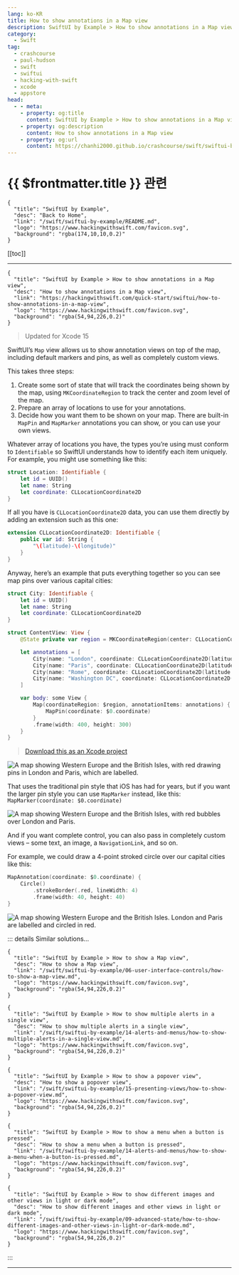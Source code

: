 ```yaml
---
lang: ko-KR
title: How to show annotations in a Map view
description: SwiftUI by Example > How to show annotations in a Map view
category:
  - Swift
tag: 
  - crashcourse
  - paul-hudson
  - swift
  - swiftui
  - hacking-with-swift
  - xcode
  - appstore
head:
  - - meta:
    - property: og:title
      content: SwiftUI by Example > How to show annotations in a Map view
    - property: og:description
      content: How to show annotations in a Map view
    - property: og:url
      content: https://chanhi2000.github.io/crashcourse/swift/swiftui-by-example/06-user-interface-controls/how-to-show-annotations-in-a-map-view.html
---
```


# {{ $frontmatter.title }} 관련

```component VPCard
{
  "title": "SwiftUI by Example",
  "desc": "Back to Home",
  "link": "/swift/swiftui-by-example/README.md",
  "logo": "https://www.hackingwithswift.com/favicon.svg",
  "background": "rgba(174,10,10,0.2)"
}
```

[[toc]]

---

```component VPCard
{
  "title": "SwiftUI by Example > How to show annotations in a Map view",
  "desc": "How to show annotations in a Map view",
  "link": "https://hackingwithswift.com/quick-start/swiftui/how-to-show-annotations-in-a-map-view",
  "logo": "https://www.hackingwithswift.com/favicon.svg",
  "background": "rgba(54,94,226,0.2)"
}
```

> Updated for Xcode 15

SwiftUI’s `Map` view allows us to show annotation views on top of the map, including default markers and pins, as well as completely custom views.

This takes three steps:

1. Create some sort of state that will track the coordinates being shown by the map, using `MKCoordinateRegion` to track the center and zoom level of the map.
2. Prepare an array of locations to use for your annotations.
3. Decide how you want them to be shown on your map. There are built-in `MapPin` and `MapMarker` annotations you can show, or you can use your own views.

Whatever array of locations you have, the types you’re using must conform to `Identifiable` so SwiftUI understands how to identify each item uniquely. For example, you might use something like this:

```swift
struct Location: Identifiable {
    let id = UUID()
    let name: String
    let coordinate: CLLocationCoordinate2D
}
```

If all you have is `CLLocationCoordinate2D` data, you can use them directly by adding an extension such as this one:

```swift
extension CLLocationCoordinate2D: Identifiable {
    public var id: String {
        "\(latitude)-\(longitude)"
    }
}
```

Anyway, here’s an example that puts everything together so you can see map pins over various capital cities:

```swift
struct City: Identifiable {
    let id = UUID()
    let name: String
    let coordinate: CLLocationCoordinate2D
}

struct ContentView: View {
    @State private var region = MKCoordinateRegion(center: CLLocationCoordinate2D(latitude: 51.507222, longitude: -0.1275), span: MKCoordinateSpan(latitudeDelta: 10, longitudeDelta: 10))

    let annotations = [
        City(name: "London", coordinate: CLLocationCoordinate2D(latitude: 51.507222, longitude: -0.1275)),
        City(name: "Paris", coordinate: CLLocationCoordinate2D(latitude: 48.8567, longitude: 2.3508)),
        City(name: "Rome", coordinate: CLLocationCoordinate2D(latitude: 41.9, longitude: 12.5)),
        City(name: "Washington DC", coordinate: CLLocationCoordinate2D(latitude: 38.895111, longitude: -77.036667))
    ]

    var body: some View {
        Map(coordinateRegion: $region, annotationItems: annotations) {
            MapPin(coordinate: $0.coordinate)
        }
        .frame(width: 400, height: 300)
    }
}
```

> [<FontIcon icon="fas fa-file-zipper"/>Download this as an Xcode project](https://www.hackingwithswift.com/files/projects/swiftui/how-to-show-annotations-in-a-map-view-1.zip)

![A map showing Western Europe and the British Isles, with red drawing pins in London and Paris, which are labelled.](https://www.hackingwithswift.com/img/books/quick-start/swiftui/how-to-show-annotations-in-a-map-view-1~dark.png)

That uses the traditional pin style that iOS has had for years, but if you want the larger pin style you can use `MapMarker` instead, like this: `MapMarker(coordinate: $0.coordinate)`

![A map showing Western Europe and the British Isles, with red bubbles over London and Paris.](https://www.hackingwithswift.com/img/books/quick-start/swiftui/how-to-show-annotations-in-a-map-view-2~dark.png)

And if you want complete control, you can also pass in completely custom views – some text, an image, a `NavigationLink`, and so on.

For example, we could draw a 4-point stroked circle over our capital cities like this:

```swift
MapAnnotation(coordinate: $0.coordinate) {
    Circle()
        .strokeBorder(.red, lineWidth: 4)
        .frame(width: 40, height: 40)
}
```

![A map showing Western Europe and the British Isles. London and Paris are labelled and circled in red.](https://www.hackingwithswift.com/img/books/quick-start/swiftui/how-to-show-annotations-in-a-map-view-3~dark.png)

::: details Similar solutions…

```component VPCard
{
  "title": "SwiftUI by Example > How to show a Map view",
  "desc": "How to show a Map view",
  "link": "/swift/swiftui-by-example/06-user-interface-controls/how-to-show-a-map-view.md",
  "logo": "https://www.hackingwithswift.com/favicon.svg",
  "background": "rgba(54,94,226,0.2)"
}
```

```component VPCard
{
  "title": "SwiftUI by Example > How to show multiple alerts in a single view",
  "desc": "How to show multiple alerts in a single view",
  "link": "/swift/swiftui-by-example/14-alerts-and-menus/how-to-show-multiple-alerts-in-a-single-view.md",
  "logo": "https://www.hackingwithswift.com/favicon.svg",
  "background": "rgba(54,94,226,0.2)"
}
```

```component VPCard
{
  "title": "SwiftUI by Example > How to show a popover view",
  "desc": "How to show a popover view",
  "link": "/swift/swiftui-by-example/15-presenting-views/how-to-show-a-popover-view.md",
  "logo": "https://www.hackingwithswift.com/favicon.svg",
  "background": "rgba(54,94,226,0.2)"
}
```

```component VPCard
{
  "title": "SwiftUI by Example > How to show a menu when a button is pressed",
  "desc": "How to show a menu when a button is pressed",
  "link": "/swift/swiftui-by-example/14-alerts-and-menus/how-to-show-a-menu-when-a-button-is-pressed.md",
  "logo": "https://www.hackingwithswift.com/favicon.svg",
  "background": "rgba(54,94,226,0.2)"
}
```

```component VPCard
{
  "title": "SwiftUI by Example > How to show different images and other views in light or dark mode",
  "desc": "How to show different images and other views in light or dark mode",
  "link": "/swift/swiftui-by-example/09-advanced-state/how-to-show-different-images-and-other-views-in-light-or-dark-mode.md",
  "logo": "https://www.hackingwithswift.com/favicon.svg",
  "background": "rgba(54,94,226,0.2)"
}
```

:::

---

<TagLinks />